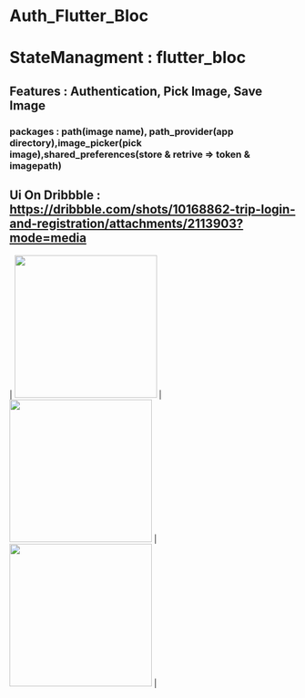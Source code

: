 # Auth_Flutter_Bloc
# StateManagment : flutter_bloc
## Features : Authentication, Pick Image, Save Image
### packages : path(image name), path_provider(app directory),image_picker(pick image),shared_preferences(store & retrive => token & imagepath)

## Ui On Dribbble : https://dribbble.com/shots/10168862-trip-login-and-registration/attachments/2113903?mode=media

| <img src="https://user-images.githubusercontent.com/79679398/111389213-d24ef000-86c5-11eb-88d8-332b54f0bff1.jpg" width="250"> |
<img src="https://user-images.githubusercontent.com/79679398/111389222-d418b380-86c5-11eb-94f5-858fdb99f723.jpg" width="250"> |
<img src="https://user-images.githubusercontent.com/79679398/111390760-85204d80-86c8-11eb-8e88-892ff6f11ed3.jpg" width="250"> |

